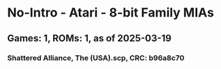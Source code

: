 # No-Intro - Atari - 8-bit Family MIAs
## Games: 1, ROMs: 1, as of 2025-03-19

### Shattered Alliance, The (USA).scp, CRC: b96a8c70
